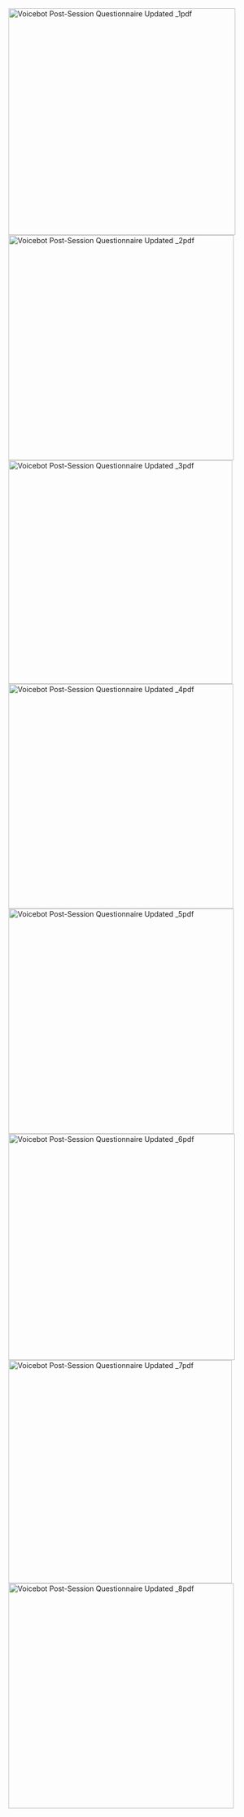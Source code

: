 
<img width="446" alt="Voicebot Post-Session Questionnaire Updated _1pdf" src="https://user-images.githubusercontent.com/108754235/231229409-33f595d5-e8ea-4f29-a79a-09a7ff8e0729.png">
<img width="443" alt="Voicebot Post-Session Questionnaire Updated _2pdf" src="https://user-images.githubusercontent.com/108754235/231229510-b4f7e74b-8fbc-4f5b-aadf-243d4f635aab.png">
<img width="440" alt="Voicebot Post-Session Questionnaire Updated _3pdf" src="https://user-images.githubusercontent.com/108754235/231229522-8223734e-ac5d-4a88-9432-3d3b10ef7f84.png">
<img width="442" alt="Voicebot Post-Session Questionnaire Updated _4pdf" src="https://user-images.githubusercontent.com/108754235/231229532-2bb9e79f-bea6-40f3-87e5-5f2731592516.png">
<img width="443" alt="Voicebot Post-Session Questionnaire Updated _5pdf" src="https://user-images.githubusercontent.com/108754235/231229543-b1e31de6-136f-4114-b654-5706d1859207.png">
<img width="445" alt="Voicebot Post-Session Questionnaire Updated _6pdf" src="https://user-images.githubusercontent.com/108754235/231229553-f40b3f35-0863-4d09-8b05-1d6cdcba3420.png">
<img width="439" alt="Voicebot Post-Session Questionnaire Updated _7pdf" src="https://user-images.githubusercontent.com/108754235/231229563-cd5d2fb1-0aae-4f9b-92a1-a1151f292050.png">
<img width="443" alt="Voicebot Post-Session Questionnaire Updated _8pdf" src="https://user-images.githubusercontent.com/108754235/231229573-20b081ce-3c37-465f-909c-09354c9d9d05.png">
